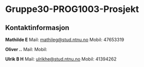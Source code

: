 # Gruppe30-PROG1003-Prosjekt


## Kontaktinformasjon

**Mathilde E**
Mail: mathileg@stud.ntnu.no
Mobil: 47653319

**Oliver ..**
Mail: 
Mobil: 

**Ulrik B H**
Mail: ulrikhe@stud.ntnu.no
Mobil: 41394262
